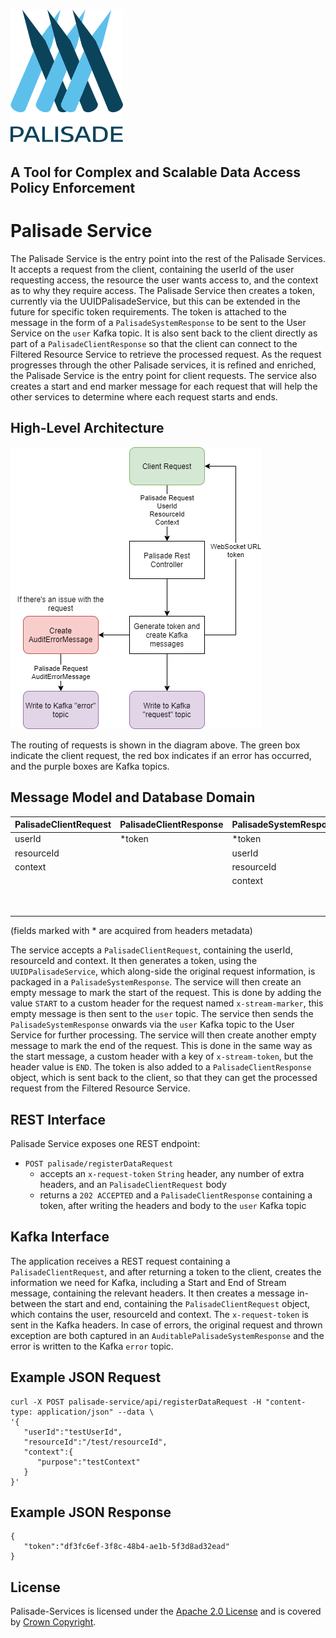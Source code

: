 <!---
Copyright 2018-2021 Crown Copyright

Licensed under the Apache License, Version 2.0 (the "License");
you may not use this file except in compliance with the License.
You may obtain a copy of the License at

  http://www.apache.org/licenses/LICENSE-2.0

Unless required by applicable law or agreed to in writing, software
distributed under the License is distributed on an "AS IS" BASIS,
WITHOUT WARRANTIES OR CONDITIONS OF ANY KIND, either express or implied.
See the License for the specific language governing permissions and
limitations under the License.
--->

# <img src="../logos/logo.svg" width="180">

## A Tool for Complex and Scalable Data Access Policy Enforcement

# Palisade Service

The Palisade Service is the entry point into the rest of the Palisade Services.
It accepts a request from the client, containing the userId of the user requesting access, the resource the user wants access to, and the context as to why they require access. 
The Palisade Service then creates a token, currently via the UUIDPalisadeService, but this can be extended in the future for specific token requirements. 
The token is attached to the message in the form of a `PalisadeSystemResponse` to be sent to the User Service on the `user` Kafka topic. 
It is also sent back to the client directly as part of a `PalisadeClientResponse` so that the client can connect to the Filtered Resource Service to retrieve the processed request.
As the request progresses through the other Palisade services, it is refined and enriched, the Palisade Service is the entry point for client requests.
The service also creates a start and end marker message for each request that will help the other services to determine where each request starts and ends.

## High-Level Architecture
<!--- 
See palisade-service/doc/palisade-service.drawio for the source of this diagram
--->
![Palisade Service diagram](doc/palisade-service.png)

The routing of requests is shown in the diagram above. 
The green box indicate the client request, the red box indicates if an error has occurred, and the purple boxes are Kafka topics.

## Message Model and Database Domain

| PalisadeClientRequest | PalisadeClientResponse | PalisadeSystemResponse | AuditErrorMessage | 
|:----------------------|:-----------------------|:-----------------------|:------------------|
| userId                | *token                 | *token                 | *token            | 
| resourceId            |                        | userId                 | userId            |  
| context               |                        | resourceId             | resourceId        |
|                       |                        | context                | context           | 
|                       |                        |                        | exception         | 
|                       |                        |                        | serverMetadata    | 

(fields marked with * are acquired from headers metadata)

The service accepts a `PalisadeClientRequest`, containing the userId, resourceId and context.
It then generates a token, using the `UUIDPalisadeService`, which along-side the original request information, is packaged in a `PalisadeSystemResponse`.
The service will then create an empty message to mark the start of the request.
This is done by adding the value `START` to a custom header for the request named `x-stream-marker`, this empty message is then sent to the `user` topic.
The service then sends the `PalisadeSystemResponse` onwards via the `user` Kafka topic to the User Service for further processing. 
The service will then create another empty message to mark the end of the request.
This is done in the same way as the start message, a custom header with a key of `x-stream-token`, but the header value is `END`.
The token is also added to a `PalisadeClientResponse` object, which is sent back to the client, so that they can get the processed request from the Filtered Resource Service.

## REST Interface

Palisade Service exposes one REST endpoint:

* `POST palisade/registerDataRequest`
    - accepts an `x-request-token` `String` header, any number of extra headers, and an `PalisadeClientRequest` body
    - returns a `202 ACCEPTED` and a `PalisadeClientResponse` containing a token, after writing the headers and body to the `user` Kafka topic

## Kafka Interface

The application receives a REST request containing a `PalisadeClientRequest`, and after returning a token to the client, creates the information we need for Kafka, including a Start and End of Stream message, containing the relevant headers. 
It then creates a message in-between the start and end, containing the `PalisadeClientRequest` object, which contains the user, resourceId and context. 
The `x-request-token` is sent in the Kafka headers. In case of errors, the original request and thrown exception are both captured in an `AuditablePalisadeSystemResponse` and the error is written to the Kafka `error` topic.

## Example JSON Request

```
curl -X POST palisade-service/api/registerDataRequest -H "content-type: application/json" --data \
'{
   "userId":"testUserId",
   "resourceId":"/test/resourceId",
   "context":{
      "purpose":"testContext"
   }
}'
```

## Example JSON Response

```
{
   "token":"df3fc6ef-3f8c-48b4-ae1b-5f3d8ad32ead"
}
```

## License

Palisade-Services is licensed under the [Apache 2.0 License](https://www.apache.org/licenses/LICENSE-2.0) and is covered
by [Crown Copyright](https://www.nationalarchives.gov.uk/information-management/re-using-public-sector-information/copyright-and-re-use/crown-copyright/).
